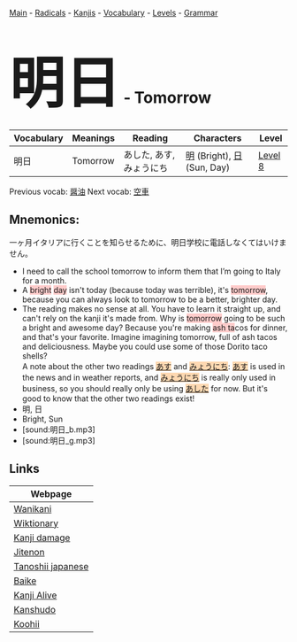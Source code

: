 <style> bigfont {font-size: 100px}</style>
[Main](../README.md) -
[Radicals](../radicals.md) -
[Kanjis](../kanjis.md) -
[Vocabulary](../vocabulary.md) -
[Levels](../levels.md) -
[Grammar](../grammar.md)
# <bigfont> 明日</bigfont> - Tomorrow 

| Vocabulary | Meanings | Reading | Characters | Level |
| --- | --- | --- | --- | --- |
| 明日 | Tomorrow | あした, あす, みょうにち |  [明](../kanjis/明.md) (Bright), [日](../kanjis/日.md) (Sun, Day) | [Level 8](../levels/wk_level8.md) |

Previous vocab: [醤油](醤油.md) Next vocab: [空車](空車.md) 

## Mnemonics:
一ヶ月イタリアに行くことを知らせるために、明日学校に電話しなくてはいけません。
* I need to call the school tomorrow to inform them that I’m going to Italy for a month.
* A <span style="background-color:#ffcccb"> bright</span> <span style="background-color:#ffcccb"> day</span> isn't today (because today was terrible), it's <span style="background-color:#ffcccb"> tomorrow</span>, because you can always look to tomorrow to be a better, brighter day.
* The reading makes no sense at all. You have to learn it straight up, and can't rely on the kanji it's made from. Why is <span style="background-color:#ffcccb"> tomorrow</span> going to be such a bright and awesome day? Because you're making <span style="background-color:#ffcccb"> ash ta</span>cos for dinner, and that's your favorite. Imagine imagining tomorrow, full of ash tacos and deliciousness. Maybe you could use some of those Dorito taco shells?<br />A note about the other two readings <span style="background-color:#fed8b1"> [あす](https://jisho.org/search/あす)</span> and <span style="background-color:#fed8b1"> [みょうにち](https://jisho.org/search/みょうにち)</span>: <span style="background-color:#fed8b1"> [あす](https://jisho.org/search/あす)</span> is used in the news and in weather reports, and <span style="background-color:#fed8b1"> [みょうにち](https://jisho.org/search/みょうにち)</span> is really only used in business, so you should really only be using <span style="background-color:#fed8b1"> [あした](https://jisho.org/search/あした)</span> for now. But it's good to know that the other two readings exist!
* 明, 日
* Bright, Sun
* [sound:明日_b.mp3]
* [sound:明日_g.mp3]


## Links 

| Webpage |
| --- |
| [Wanikani          ](https://www.wanikani.com/kanji/明日) |
| [Wiktionary        ](https://en.wiktionary.org/wiki/明日) |
| [Kanji damage      ](http://www.kanjidamage.com/kanji/search?utf8=✓&q=明日) |
| [Jitenon           ](https://jitenon.com/kanji/明日) |
| [Tanoshii japanese ](https://www.tanoshiijapanese.com/dictionary/kanji.cfm?k=明日) |
| [Baike             ](https://baike.baidu.com/item/明日) |
| [Kanji Alive       ](https://app.kanjialive.com/明日) |
| [Kanshudo          ](https://www.kanshudo.com/searchmn?q=明日) |
| [Koohii            ](https://kanji.koohii.com/study/kanji/明日) |
